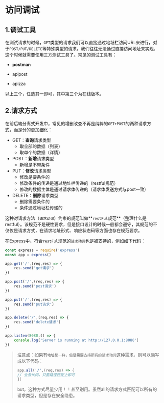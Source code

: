 # 访问调试

## 1.调试工具

在测试请求的时候，`GET`类型的请求我们可以直接通过地址栏访问URL来进行，对于`POST/PUT/DELETE`等特殊类型的请求，我们往往无法通过直接访问地址来实现，这个时候就需要使用三方测试工具了。常见的测试工具有：

- **postman**

- apipost

- apizza

以上三个，任选其一即可，其中第三个为在线版本。

## 2.请求方式

在前后端分离式开发中，常见的增删改查不再是纯粹的`GET+POST`的两种请求方式，而是分的更加细化：

- GET：**查询**请求类型
  - 取全部的数据（列表）
  - 取单个的数据（详情）
- POST：**新增**请求类型
  - 新增是不带条件
- PUT：**修改**请求类型
  - 修改是要条件的
  - 修改条件的传递是通过地址栏传递的（restful规范）
  - 修改的数据主体是通过请求体传递的（请求体发送方式与post一致）
- DELETE：**删除**请求类型
  - 删除需要条件的
  - 条件通过地址栏传递的

这种对请求方法（`请求动词`）约束的规范叫做**`restFul`规范**（整理什么是restful）。该规范不是硬性要求，但是接口设计的时候一般都会遵守，其规范的不仅仅是请求方式，在请求地址形式、响应状态码等方面也存在规范要求。

在Express中，符合`restFul`规范的`请求动词`也是被支持的，例如如下代码：

~~~javascript
const express = require('express')
const app = express()

app.get('/',(req,res) => {
	res.send('get请求')
})

app.post('/',(req,res) => {
	res.send('post请求')
})

app.put('/',(req,res) => {
	res.send('put请求')
})

app.delete('/',(req,res) => {
	res.send('delete请求')
})

app.listen(8080,() => {
	console.log('Server is running at http://127.0.0.1:8080')
})
~~~

> 注意点：如果有`地址都一样，但是需要支持所有的请求动词`这种需求，则可以简写成以下代码：
>
> ~~~javascript
> app.all('/',(req,res) => {
> // 业务代码，只要路径匹配上即可
> })
> ~~~
>
> but，这种方式尽量少用！！甚至别用。虽然all的请求方式匹配可以所有的请求类型，但是存在安全隐患。

